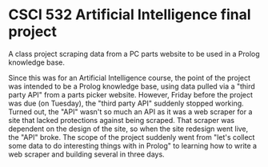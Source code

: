 # CSCI 532 Artificial Intelligence final project

A class project scraping data from a PC parts website to be used in a Prolog knowledge base.

Since this was for an Artificial Intelligence course, the point of the project was intended to be a Prolog knowledge base, using data pulled via a "third party API" from a parts picker website. However, Friday before the project was due (on Tuesday), the "third party API" suddenly stopped working. Turned out, the "API" wasn't so much an API as it was a web scraper for a site that lacked protections against being scraped. That scraper was dependent on the design of the site, so when the site redesign went live, the "API" broke. The scope of the project suddenly went from "let's collect some data to do interesting things with in Prolog" to learning how to write a web scraper and building several in three days.
